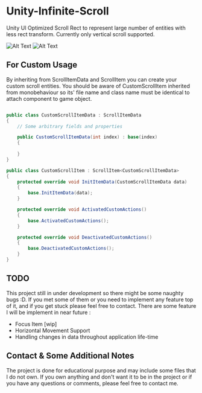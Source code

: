 # Unity-Infinite-Scroll
Unity UI Optimized Scroll Rect to represent large number of entities with less rect transform. Currently only vertical scroll supported.

![Alt Text](https://github.com/bugrahanakbulut/Unity-Infinite-Scroll/blob/main/Assets/Resources/scroll_infinite.gif)
![Alt Text](https://github.com/bugrahanakbulut/Unity-Infinite-Scroll/blob/main/Assets/Resources/scroll_jumpback.gif)


## For Custom Usage

By inheriting from ScrollItemData and ScrollItem<T> you can create your custom scroll entities. You should be aware of CustomScrollItem inherited from monobehaviour so its' file name and class name must be identical to attach component to game object.

```cs

public class CustomScrollItemData : ScrollItemData
{
    // Some arbitrary fields and properties

    public CustomScrollItemData(int index) : base(index)
    {
        
    }
}

public class CustomScrollItem : ScrollItem<CustomScrollItemData> 
{
    protected override void InitItemData(CustomScrollItemData data)
    {
        base.InitItemData(data);
    }

    protected override void ActivatedCustomActions()
    {
        base.ActivatedCustomActions();
    }

    protected override void DeactivatedCustomActions()
    {
        base.DeactivatedCustomActions();
    }
}
```
    
## TODO

This project still in under development so there might be some naughty bugs :D. If you met some of them or you need to implement any feature top of it, and if you get stuck please feel free to contact. There are some feature I will be implement in near future :
    
- Focus Item [wip]
- Horizontal Movement Support
- Handling changes in data throughout application life-time
    
    
## Contact & Some Additional Notes
The project is done for educational purpose and may include some files that I do not own. If you own anything and don't want it to be in the project or if you have any questions or comments, please feel free to contact me.


